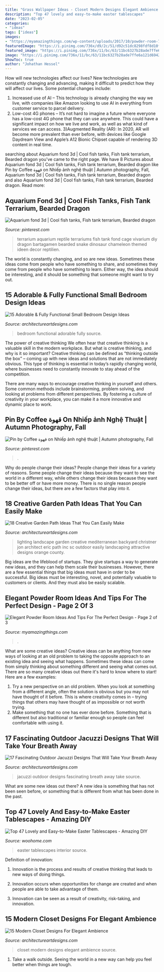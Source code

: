 ```yaml
---
title: "Grass Wallpaper Ideas - Closet Modern Designs Elegant Ambience Source"
description: "Top 47 lovely and easy-to-make easter tablescapes"
date: "2023-02-05"
categories:
- "ideas"
tags: ["ideas"]
images:
- "https://myamazingthings.com/wp-content/uploads/2017/10/powder-room-7-.jpg"
featuredImage: "https://i.pinimg.com/736x/d9/2c/51/d92c51dc8298fdf8d10fc36c6b21042a.jpg"
featured_image: "https://i.pinimg.com/736x/11/bc/63/11bc6327b28ade7ffe6a121d69428ddb.jpg"
image: "https://i.pinimg.com/736x/11/bc/63/11bc6327b28ade7ffe6a121d69428ddb.jpg"
ShowToc: true
author: "Johathan Hessel"
---
```



How will new technologies affect our lives?
New technologies are constantly changing and advancing, making it difficult to predict how they will affect our lives. Some potential changes include: 
1) Increased use of AI – This technology is already changing the way we live, with companies like Amazon looking to use AI in everything from customer service to parcel delivery. 
2) Low-cost 4G phones – It’s not hard to imagine a future where everyone has a low-cost 4G phone that they can use anywhere. This could have a significant impact on how we live and work, as well as what kind of services we can access. 
3)Augmented Reality (AR): In 2020, AR will become more prevalent than ever before, with devices like Google Daydream View and Apple’s A12 Bionic Chipset capable of rendering 3D content in real time.

	

		
searching about Aquarium fond 3d | Cool fish tanks, Fish tank terrarium, Bearded dragon you've came to the right page. We have 8 Pictures about Aquarium fond 3d | Cool fish tanks, Fish tank terrarium, Bearded dragon like Pin by Coffee قهوة on Nhiếp ảnh nghệ thuật | Autumn photography, Fall, Aquarium fond 3d | Cool fish tanks, Fish tank terrarium, Bearded dragon and also Aquarium fond 3d | Cool fish tanks, Fish tank terrarium, Bearded dragon. Read more:
		
    
## Aquarium Fond 3d | Cool Fish Tanks, Fish Tank Terrarium, Bearded Dragon

<img loading=lazy src="https://i.pinimg.com/736x/d9/2c/51/d92c51dc8298fdf8d10fc36c6b21042a.jpg" onerror="this.onerror=null;this.src='https://tse3.mm.bing.net/th?id=OIP.x4CjV1DUaAcapf332ecDDgHaJ3&amp;pid=15.1';" alt="Aquarium fond 3d | Cool fish tanks, Fish tank terrarium, Bearded dragon">

_Source: pinterest.com_

>terrarium aquarium reptile terrariums fish tank fond cage vivarium diy dragon bartagamen bearded snake dinosaur chameleon themed ideen decor reptilien. 

	

The world is constantly changing, and so are new ideas. Sometimes these ideas come from people who have something to share, and sometimes they come from people who have something to learn. Either way, the idea should be interesting, and it should be something that someone might want to try out.

    
## 15 Adorable &amp; Fully Functional Small Bedroom Design Ideas

<img loading=lazy src="http://www.architectureartdesigns.com/wp-content/uploads/2015/02/1231.jpg" onerror="this.onerror=null;this.src='https://tse2.mm.bing.net/th?id=OIP.kxWJPXlnqQJ6rkvbXDRtowHaLI&amp;pid=15.1';" alt="15 Adorable &amp; Fully Functional Small Bedroom Design Ideas">

_Source: architectureartdesigns.com_

>bedroom functional adorable fully source. 

	

The power of creative thinking
We often hear that creative thinking is a valuable skill in the modern workplace. But what is creative thinking, and why is it so important?
Creative thinking can be defined as “thinking outside the box” – coming up with new ideas and solutions that are not immediately obvious. This type of thinking is essential in today’s rapidly changing world, where businesses need to constantly innovate to stay ahead of the competition.

There are many ways to encourage creative thinking in yourself and others. Some common methods include brainstorming, problem solving, and looking at problems from different perspectives. By fostering a culture of creativity in your workplace, you can make it a more innovative and dynamic place to work.

    
## Pin By Coffee قهوة On Nhiếp ảnh Nghệ Thuật | Autumn Photography, Fall

<img loading=lazy src="https://i.pinimg.com/736x/11/bc/63/11bc6327b28ade7ffe6a121d69428ddb.jpg" onerror="this.onerror=null;this.src='https://tse3.mm.bing.net/th?id=OIP.-yX4lEOM5Y9aOQewkFy39QHaNK&amp;pid=15.1';" alt="Pin by Coffee قهوة on Nhiếp ảnh nghệ thuật | Autumn photography, Fall">

_Source: pinterest.com_

>. 

	

Why do people change their ideas?
People change their ideas for a variety of reasons. Some people change their ideas because they want to see the world in a different way, while others change their ideas because they want to be better off or have more money. There is no single reason people change their ideas, but there are a few factors that play into it.

    
## 18 Creative Garden Path Ideas That You Can Easily Make

<img loading=lazy src="https://www.architectureartdesigns.com/wp-content/uploads/2016/05/9-26.jpg" onerror="this.onerror=null;this.src='https://tse4.mm.bing.net/th?id=OIP.MFke7b42YRFNhggaQ_qh1QAAAA&amp;pid=15.1';" alt="18 Creative Garden Path Ideas That You Can Easily Make">

_Source: architectureartdesigns.com_

>lighting landscape garden creative mediterranean backyard christner jon architect eric path inc sc outdoor easily landscaping attractive designs orange county. 

	

Big ideas are the lifeblood of startups. They give startups a way to generate new ideas, and they can help them scale their businesses. However, there are a few essential things that big ideas must have in order to be successful. Big ideas must be interesting, novel, and potentially valuable to customers or clients. And they must also be easily scalable.

    
## Elegant Powder Room Ideas And Tips For The Perfect Design - Page 2 Of 3

<img loading=lazy src="https://myamazingthings.com/wp-content/uploads/2017/10/powder-room-7-.jpg" onerror="this.onerror=null;this.src='https://tse1.mm.bing.net/th?id=OIP.8J4nhn_kVgvK36UUcQZuwgHaLH&amp;pid=15.1';" alt="Elegant Powder Room Ideas And Tips For The Perfect Design - Page 2 of 3">

_Source: myamazingthings.com_

>. 

	

What are some creative ideas?
Creative ideas can be anything from new ways of looking at an old problem to taking the opposite approach to an existing idea and seeing what happens. Sometimes these ideas can come from simply thinking about something different and seeing what comes out. There are so many creative ideas out there it's hard to know where to start! Here are a few examples: 
1. Try a new perspective on an old problem. When you look at something from a different angle, often the solution is obvious but you may not have thought of it before. This is where creativity comes in – trying things that others may have thought of as impossible or not worth trying. 
2. Make something that no one has ever done before. Something that is different but also traditional or familiar enough so people can feel comfortable with using it.

    
## 17 Fascinating Outdoor Jacuzzi Designs That Will Take Your Breath Away

<img loading=lazy src="https://www.architectureartdesigns.com/wp-content/uploads/2016/05/10-35-630x419.jpg" onerror="this.onerror=null;this.src='https://tse2.mm.bing.net/th?id=OIP.-DYblnJUYyDuDbn4NL5njgHaE7&amp;pid=15.1';" alt="17 Fascinating Outdoor Jacuzzi Designs That Will Take Your Breath Away">

_Source: architectureartdesigns.com_

>jacuzzi outdoor designs fascinating breath away take source. 

	

What are some new ideas out there?
A new idea is something that has not been seen before, or something that is different from what has been done in the past.

    
## Top 47 Lovely And Easy-to-Make Easter Tablescapes - Amazing DIY

<img loading=lazy src="https://www.woohome.com/wp-content/uploads/2016/02/tablescapes-for-easter-45.jpg" onerror="this.onerror=null;this.src='https://tse1.mm.bing.net/th?id=OIP.kHdBhbuTTL7PJe3klqTRrgHaLw&amp;pid=15.1';" alt="Top 47 Lovely and Easy-to-Make Easter Tablescapes - Amazing DIY">

_Source: woohome.com_

>easter tablescapes interior source. 

	

Definition of innovation:
1. Innovation is the process and results of creative thinking that leads to new ways of doing things.
2. Innovation occurs when opportunities for change are created and when people are able to take advantage of them.

3. Innovation can be seen as a result of creativity, risk-taking, and innovation.

    
## 15 Modern Closet Designs For Elegant Ambience

<img loading=lazy src="https://www.architectureartdesigns.com/wp-content/uploads/2016/08/12-49-630x447.jpg" onerror="this.onerror=null;this.src='https://tse2.mm.bing.net/th?id=OIP.C2Lg3s3CabBGB8ZsYXvMKwHaFQ&amp;pid=15.1';" alt="15 Modern Closet Designs For Elegant Ambience">

_Source: architectureartdesigns.com_

>closet modern designs elegant ambience source. 

	

1. Take a walk outside. Seeing the world in a new way can help you feel better when things are tough.

